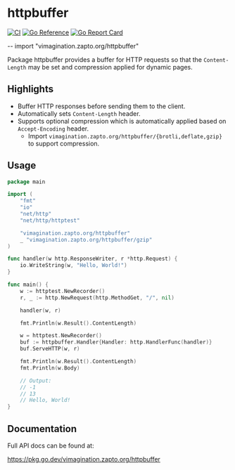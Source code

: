 # httpbuffer

[![CI](https://github.com/MJKWoolnough/httpbuffer/actions/workflows/go-checks.yml/badge.svg)](https://github.com/MJKWoolnough/httpbuffer/actions)
[![Go Reference](https://pkg.go.dev/badge/vimagination.zapto.org/httpbuffer.svg)](https://pkg.go.dev/vimagination.zapto.org/httpbuffer)
[![Go Report Card](https://goreportcard.com/badge/vimagination.zapto.org/httpbuffer)](https://goreportcard.com/report/vimagination.zapto.org/httpbuffer)

--
    import "vimagination.zapto.org/httpbuffer"

Package httpbuffer provides a buffer for HTTP requests so that the `Content-Length` may be set and compression applied for dynamic pages.

## Highlights

 - Buffer HTTP responses before sending them to the client.
 - Automatically sets `Content-Length` header.
 - Supports optional compression which is automatically applied based on `Accept-Encoding` header.
   - Import `vimagination.zapto.org/httpbuffer/{brotli,deflate,gzip}` to support compression.

## Usage

```go
package main

import (
	"fmt"
	"io"
	"net/http"
	"net/http/httptest"

	"vimagination.zapto.org/httpbuffer"
	_ "vimagination.zapto.org/httpbuffer/gzip"
)

func handler(w http.ResponseWriter, r *http.Request) {
	io.WriteString(w, "Hello, World!")
}

func main() {
	w := httptest.NewRecorder()
	r, _ := http.NewRequest(http.MethodGet, "/", nil)

	handler(w, r)

	fmt.Println(w.Result().ContentLength)

	w = httptest.NewRecorder()
	buf := httpbuffer.Handler{Handler: http.HandlerFunc(handler)}
	buf.ServeHTTP(w, r)

	fmt.Println(w.Result().ContentLength)
	fmt.Println(w.Body)

	// Output:
	// -1
	// 13
	// Hello, World!
}
```

## Documentation

Full API docs can be found at:

https://pkg.go.dev/vimagination.zapto.org/httpbuffer
